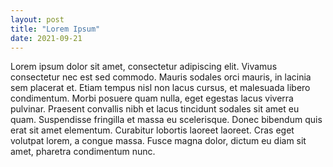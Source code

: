 ```yaml
---
layout: post
title: "Lorem Ipsum"
date: 2021-09-21
---
```



Lorem ipsum dolor sit amet, consectetur adipiscing elit. Vivamus consectetur nec est sed commodo. Mauris sodales orci mauris, in lacinia sem placerat et. Etiam tempus nisl non lacus cursus, et malesuada libero condimentum. Morbi posuere quam nulla, eget egestas lacus viverra pulvinar. Praesent convallis nibh et lacus tincidunt sodales sit amet eu quam. Suspendisse fringilla et massa eu scelerisque. Donec bibendum quis erat sit amet elementum. Curabitur lobortis laoreet laoreet. Cras eget volutpat lorem, a congue massa. Fusce magna dolor, dictum eu diam sit amet, pharetra condimentum nunc.
